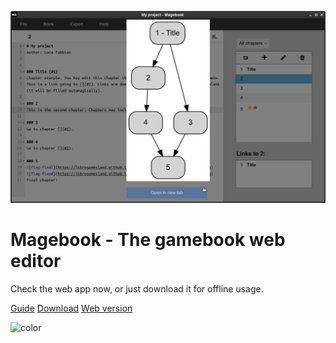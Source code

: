 
![logo](../screenshots/1.png)

# Magebook - The gamebook web editor

Check the web app now, or just download it for offline usage.

[Guide](#magebook)
[Download](#download)
[Web version](https://librogamesland.github.io/magebook/editor/)




<!-- background color -->

![color](#000)